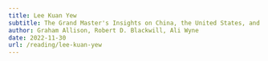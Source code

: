```yaml
---
title: Lee Kuan Yew
subtitle: The Grand Master's Insights on China, the United States, and the World
author: Graham Allison, Robert D. Blackwill, Ali Wyne
date: 2022-11-30
url: /reading/lee-kuan-yew
---
```

